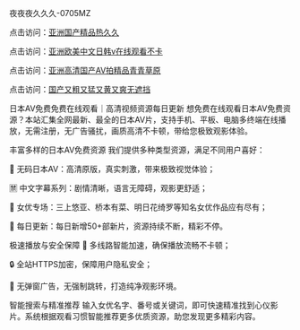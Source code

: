 
夜夜夜久久久-0705MZ


点击访问：<a href="https://gda-c7m.pages.dev/">亚洲国产精品热久久</a>

点击访问：<a href="https://bsdf-5f5.pages.dev/">亚洲欧美中文日韩v在线观看不卡</a>

点击访问：<a href="https://gsd-agv.pages.dev/">亚洲高清国产AV拍精品青青草原</a>

点击访问：<a href="https://fdhf-454.pages.dev">国产又粗又猛又黄又爽无遮挡</a>



日本AV免费免费在线观看｜高清视频资源每日更新
想免费在线观看日本AV免费资源？本站汇集全网最新、最全的日本AV片，支持手机、平板、电脑多终端在线播放，无需注册，无广告骚扰，画质高清不卡顿，带给您极致观影体验。

丰富多样的日本AV免费资源
我们提供多种类型资源，满足不同用户喜好：

🔞 无码日本AV：高清原版，真实刺激，带来极致视觉体验；

🈲 中文字幕系列：剧情清晰，语言无障碍，观影更舒适；

🌟 女优专场：三上悠亚、桥本有菜、明日花绮罗等知名女优作品应有尽有；

📅 每日更新：每日新增50+部新片，资源持续不断，精彩不停。

极速播放与安全保障
🚀 多线路智能加速，确保播放流畅不卡顿；

🔒 全站HTTPS加密，保障用户隐私安全；

🚫 无弹窗广告，无强制跳转，打造纯净观影环境。

智能搜索与精准推荐
输入女优名字、番号或关键词，即可快速精准找到心仪影片。系统根据观看习惯智能推荐更多优质资源，助您发现更多精彩内容。



















<span style="display:none;">[Canonical link](  ）</span>
